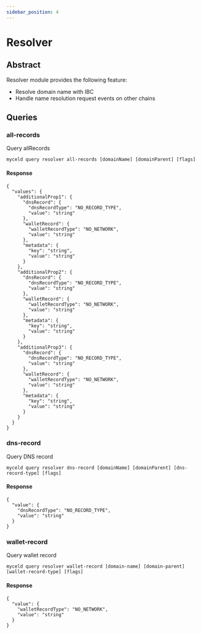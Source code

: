 ```yaml
---
sidebar_position: 4
---
```


# Resolver

## Abstract

Resolver module provides the following feature:

- Resolve domain name with IBC
- Handle name resolution request events on other chains

## Queries

### all-records

Query allRecords

```
myceld query resolver all-records [domainName] [domainParent] [flags]
```

#### Response

```
{
  "values": {
    "additionalProp1": {
      "dnsRecord": {
        "dnsRecordType": "NO_RECORD_TYPE",
        "value": "string"
      },
      "walletRecord": {
        "walletRecordType": "NO_NETWORK",
        "value": "string"
      },
      "metadata": {
        "key": "string",
        "value": "string"
      }
    },
    "additionalProp2": {
      "dnsRecord": {
        "dnsRecordType": "NO_RECORD_TYPE",
        "value": "string"
      },
      "walletRecord": {
        "walletRecordType": "NO_NETWORK",
        "value": "string"
      },
      "metadata": {
        "key": "string",
        "value": "string"
      }
    },
    "additionalProp3": {
      "dnsRecord": {
        "dnsRecordType": "NO_RECORD_TYPE",
        "value": "string"
      },
      "walletRecord": {
        "walletRecordType": "NO_NETWORK",
        "value": "string"
      },
      "metadata": {
        "key": "string",
        "value": "string"
      }
    }
  }
}
```

### dns-record

Query DNS record

```
myceld query resolver dns-record [domainName] [domainParent] [dns-record-type] [flags]
```

#### Response

```
{
  "value": {
    "dnsRecordType": "NO_RECORD_TYPE",
    "value": "string"
  }
}
```

### wallet-record

Query wallet record

```
myceld query resolver wallet-record [domain-name] [domain-parent] [wallet-record-type] [flags]
```

#### Response

```
{
  "value": {
    "walletRecordType": "NO_NETWORK",
    "value": "string"
  }
}
```
